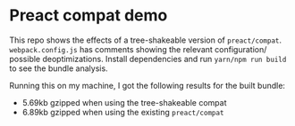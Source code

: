 # Preact compat demo

This repo shows the effects of a tree-shakeable version of `preact/compat`. `webpack.config.js` has comments showing the relevant configuration/ possible deoptimizations. Install dependencies and run `yarn/npm run build` to see the bundle analysis.

Running this on my machine, I got the following results for the built bundle:

- 5.69kb gzipped when using the tree-shakeable compat
- 6.89kb gzipped when using the existing `preact/compat`
